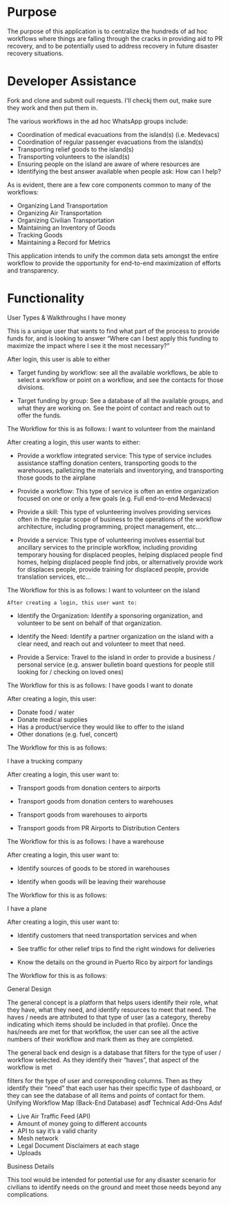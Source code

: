 # Purpose

The purpose of this application is to centralize the hundreds of ad hoc workflows where things are falling through the cracks in providing aid to PR recovery, and to be potentially used to address recovery in future disaster recovery situations.

# Developer Assistance

Fork and clone and submit oull requests. I'll checkj them out, make sure they work and then put them in. 

The various workflows in the ad hoc WhatsApp groups include:

* Coordination of medical evacuations from the island(s) (i.e. Medevacs)
* Coordination of regular passenger evacuations from the island(s) 
*	Transporting relief goods to the island(s)
*	Transporting volunteers to the island(s)
*	Ensuring people on the island are aware of where resources are
*	Identifying the best answer available when people ask: How can I help?

As is evident, there are a few core components common to many of the workflows:

*	Organizing Land Transportation
*	Organizing Air Transportation
*	Organizing Civilian Transportation
*	Maintaining an Inventory of Goods
*	Tracking Goods 
*	Maintaining a Record for Metrics

This application intends to unify the common data sets amongst the entire workflow to provide the opportunity for end-to-end maximization of efforts and transparency.

# Functionality
User Types & Walkthroughs
I have money

This is a unique user that wants to find what part of the process to provide funds for, and is looking to answer “Where can I best apply this funding to maximize the impact where I see it the most necessary?”

After login, this user is able to either

*	Target funding by workflow: see all the available workflows, be able to select a workflow or point on a workflow, and see the contacts for those divisions.

*	Target funding by group: See a database of all the available groups, and what they are working on.  See the point of contact and reach out to offer the funds.

The Workflow for this is as follows:
I want to volunteer from the mainland

After creating a login, this user wants to either:

* Provide a workflow integrated service: This type of service includes assistance staffing donation centers, transporting goods to the warehouses, palletizing the materials and inventorying, and transporting those goods to the airplane

*	Provide a workflow: This type of service is often an entire organization focused on one or only a few goals (e.g. Full end-to-end Medevacs)

*	Provide a skill:  This type of volunteering involves providing services often in the regular scope of business to the operations of the workflow architecture, including programming, project management, etc…

*	Provide a service:  This type of volunteering involves essential but ancillary services to the principle workflow, including providing temporary housing for displaced peoples, helping displaced people find homes, helping displaced people find jobs, or alternatively provide work for displaces people, provide training for displaced people, provide translation services, etc…

The Workflow for this is as follows:
I want to volunteer on the island

	After creating a login, this user want to:

*	Identify the Organization: Identify a sponsoring organization, and volunteer to be sent on behalf of that organization. 

*	Identify the Need:  Identify a partner organization on the island with a clear need, and reach out and volunteer to meet that need.

*	Provide a Service: Travel to the island in order to provide a business / personal service (e.g. answer bulletin board questions for people still looking for / checking on loved ones)

The Workflow for this is as follows:
I have goods I want to donate
	
After creating a login, this user:

*	Donate food / water 
*	Donate medical supplies  
*	Has a product/service they would like to offer to the island
*	Other donations (e.g. fuel, concert)

The Workflow for this is as follows:

I have a trucking company

After creating a login, this user want to:

*	Transport goods from donation centers to airports

*	Transport goods from donation centers to warehouses

*	Transport goods from warehouses to airports

*	Transport goods from PR Airports to Distribution Centers

The Workflow for this is as follows:
I have a warehouse

After creating a login, this user want to:

*	Identify sources of goods to be stored in warehouses

*	Identify when goods will be leaving their warehouse

The Workflow for this is as follows:

I have a plane

After creating a login, this user want to:

*	Identify customers that need transportation services and when

*	See traffic for other relief trips to find the right windows for deliveries

*	Know the details on the ground in Puerto Rico by airport for landings

The Workflow for this is as follows:

General Design

The general concept is a platform that helps users identify their role, what they have, what they need, and identify resources to meet that need.  The haves / needs are attributed to that type of user (as a category, thereby indicating which items should be included in that profile).  Once the has/needs are met for that workflow, the user can see all the active numbers of their workflow and mark them as they are completed.

The general back end design is a database that filters for the type of user / workflow selected.  As they identify their “haves”, that aspect of the workflow is met


filters for the type of user and corresponding columns.  Then as they identify their “need”  that each user has their specific type of dashboard, or they can see the database of all items and points of contact for them.
Unifying Workflow Map (Back-End Database)
asdf
Technical Add-Ons
Adsf
*	Live Air Traffic Feed (API)
*	Amount of money going to different accounts
*	API to say it’s a valid charity
*	Mesh network
*	Legal Document Disclaimers at each stage
*	Uploads

Business Details

This tool would be intended for potential use for any disaster scenario for civilians to identify needs on the ground and meet those needs beyond any complications.

